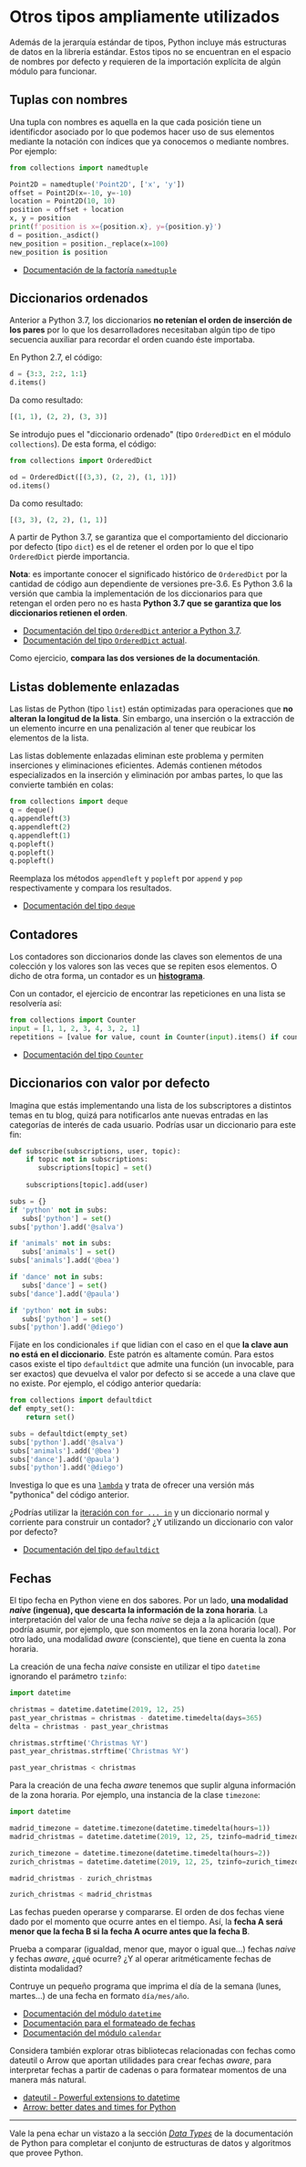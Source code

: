 # Otros tipos ampliamente utilizados

Además de la jerarquía estándar de tipos, Python incluye más estructuras de
datos en la librería estándar. Estos tipos no se encuentran en el espacio
de nombres por defecto y requieren de la importación explícita de algún módulo
para funcionar.


## Tuplas con nombres

Una tupla con nombres es aquella en la que cada posición tiene un identificdor
asociado por lo que podemos hacer uso de sus elementos mediante la notación
con índices que ya conocemos o mediante nombres. Por ejemplo:

```python
from collections import namedtuple

Point2D = namedtuple('Point2D', ['x', 'y'])
offset = Point2D(x=-10, y=-10)
location = Point2D(10, 10)
position = offset + location
x, y = position
print(f'position is x={position.x}, y={position.y}')
d = position._asdict()
new_position = position._replace(x=100)
new_position is position
```

* [Documentación de la factoría `namedtuple`](https://docs.python.org/3/library/collections.html#collections.namedtuple)

## Diccionarios ordenados

Anterior a Python 3.7, los diccionarios **no retenían el orden de inserción
de los pares** por lo que los desarrolladores necesitaban algún tipo de
tipo secuencia auxiliar para recordar el orden cuando éste importaba.

En Python 2.7, el código:

```python
d = {3:3, 2:2, 1:1}
d.items()
```

Da como resultado:

```python
[(1, 1), (2, 2), (3, 3)]
```

Se introdujo pues el "diccionario ordenado" (tipo `OrderedDict` en el módulo
`collections`). De esta forma, el código:

```python
from collections import OrderedDict

od = OrderedDict([(3,3), (2, 2), (1, 1)])
od.items()
```

Da como resultado:

```python
[(3, 3), (2, 2), (1, 1)]
``` 

A partir de Python 3.7, se garantiza que el comportamiento del diccionario
por defecto (tipo `dict`) es el de retener el orden por lo que el tipo
`OrderedDict` pierde importancia.

**Nota**: es importante conocer el significado histórico de `OrderedDict` por la
cantidad de código aun dependiente de versiones pre-3.6. Es Python 3.6 la
versión que cambia la implementación de los diccionarios para que retengan el
orden pero no es hasta **Python 3.7 que se garantiza que los diccionarios
retienen el orden**.

* [Documentación del tipo `OrderedDict` anterior a Python 3.7](https://docs.python.org/3.6/library/collections.html#collections.OrderedDict).
* [Documentación del tipo `OrderedDict` actual](https://docs.python.org/3/library/collections.html#collections.OrderedDict).

Como ejercicio, **compara las dos versiones de la documentación**. 

## Listas doblemente enlazadas

Las listas de Python (tipo `list`) están optimizadas para operaciones que **no
alteran la longitud de la lista**. Sin embargo, una inserción o la extracción
de un elemento incurre en una penalización al tener que reubicar los elementos
de la lista.

Las listas doblemente enlazadas eliminan este problema y permiten inserciones
y eliminaciones eficientes. Además contienen métodos especializados en la
inserción y eliminación por ambas partes, lo que las convierte también en
colas:

```python
from collections import deque
q = deque()
q.appendleft(3)
q.appendleft(2)
q.appendleft(1)
q.popleft()
q.popleft()
q.popleft()
```

Reemplaza los métodos `appendleft` y `popleft` por `append` y `pop`
respectivamente y compara los resultados.

* [Documentación del tipo `deque`](https://docs.python.org/3/library/collections.html#collections.deque)

## Contadores

Los contadores son diccionarios donde las claves son elementos de una colección
y los valores son las veces que se repiten esos elementos. O dicho de otra
forma, un contador es un [**histograma**](https://en.wikipedia.org/wiki/Histogram).

Con un contador, el ejercicio de encontrar las repeticiones en una lista se
resolvería así:

```python
from collections import Counter
input = [1, 1, 2, 3, 4, 3, 2, 1]
repetitions = [value for value, count in Counter(input).items() if count > 1]
```

* [Documentación del tipo `Counter`](https://docs.python.org/3/library/collections.html#collections.Counter)

## Diccionarios con valor por defecto

Imagina que estás implementando una lista de los subscriptores a distintos temas
en tu blog, quizá para notificarlos ante nuevas entradas en las categorías
de interés de cada usuario. Podrías usar un diccionario para este fin:

```python
def subscribe(subscriptions, user, topic):
    if topic not in subscriptions:
       subscriptions[topic] = set()
    
    subscriptions[topic].add(user)

subs = {}
if 'python' not in subs:
   subs['python'] = set()
subs['python'].add('@salva')

if 'animals' not in subs:
   subs['animals'] = set()   
subs['animals'].add('@bea')

if 'dance' not in subs:
   subs['dance'] = set()
subs['dance'].add('@paula')

if 'python' not in subs:
   subs['python'] = set()
subs['python'].add('@diego')
```

Fíjate en los condicionales `if` que lidian con el caso en el que **la clave aun
no está en el diccionario**. Este patrón es altamente común. Para estos casos
existe el tipo `defaultdict` que admite una función (un invocable, para
ser exactos) que devuelva el valor por defecto si se accede a una clave que
no existe. Por ejemplo, el código anterior quedaría:

```python
from collections import defaultdict
def empty_set():
    return set()

subs = defaultdict(empty_set)
subs['python'].add('@salva')
subs['animals'].add('@bea')
subs['dance'].add('@paula')
subs['python'].add('@diego')
```

Investiga lo que es una [`lambda`](https://docs.python.org/3/reference/expressions.html#lambda)
y trata de ofrecer una versión más "pythonica" del código anterior.

¿Podrías utilizar la [iteración con `for ... in`](https://docs.python.org/3/reference/compound_stmts.html#the-for-statement)
y un diccionario normal y corriente para construir un contador? ¿Y utilizando un
diccionario con valor por defecto?  

* [Documentación del tipo `defaultdict`](https://docs.python.org/3/library/collections.html#collections.defaultdict)

## Fechas

El tipo fecha en Python viene en dos sabores. Por un lado, **una modalidad
_naive_ (ingenua), que descarta la información de la zona horaria**. La
interpretación del valor de una fecha _naive_ se deja a la aplicación (que
podría asumir, por ejemplo, que son momentos en la zona horaria local). Por
otro lado, una modalidad _aware_ (consciente), que tiene en cuenta la zona
horaria.

La creación de una fecha _naive_ consiste en utilizar el tipo `datetime`
ignorando el parámetro `tzinfo`:

```python
import datetime

christmas = datetime.datetime(2019, 12, 25)
past_year_christmas = christmas - datetime.timedelta(days=365)
delta = christmas - past_year_christmas

christmas.strftime('Christmas %Y')
past_year_christmas.strftime('Christmas %Y')

past_year_christmas < christmas
```

Para la creación de una fecha _aware_ tenemos que suplir alguna información
de la zona horaria. Por ejemplo, una instancia de la clase `timezone`:

```python
import datetime

madrid_timezone = datetime.timezone(datetime.timedelta(hours=1))
madrid_christmas = datetime.datetime(2019, 12, 25, tzinfo=madrid_timezone)

zurich_timezone = datetime.timezone(datetime.timedelta(hours=2))
zurich_christmas = datetime.datetime(2019, 12, 25, tzinfo=zurich_timezone)

madrid_christmas - zurich_christmas

zurich_christmas < madrid_christmas
```

Las fechas pueden operarse y compararse. El orden de dos fechas viene dado
por el momento que ocurre antes en el tiempo. Así, la **fecha A será menor que
la fecha B si la fecha A ocurre antes que la fecha B**.

Prueba a comparar (igualdad, menor que, mayor o igual que...) fechas _naive_ y
fechas _aware_, ¿qué ocurre? ¿Y al operar aritméticamente fechas de distinta
modalidad?

Contruye un pequeño programa que imprima el día de la semana (lunes, martes...)
de una fecha en formato `día/mes/año`.

* [Documentación del módulo `datetime`](https://docs.python.org/3/library/datetime.html)
* [Documentación para el formateado de fechas](https://docs.python.org/3/library/datetime.html#strftime-strptime-behavior)
* [Documentación del módulo `calendar`](https://docs.python.org/3/library/calendar.html#module-calendar)

Considera también explorar otras bibliotecas relacionadas con fechas como
dateutil o Arrow que aportan utilidades para crear fechas _aware_, para
interpretar fechas a partir de cadenas o para formatear momentos de una manera
más natural.

* [dateutil - Powerful extensions to datetime](https://dateutil.readthedocs.io/en/stable/)
* [Arrow: better dates and times for Python](https://arrow.readthedocs.io/en/latest/)

---
Vale la pena echar un vistazo a la sección
[_Data Types_](https://docs.python.org/3/library/datatypes.html)
de la documentación de Python para completar el conjunto de estructuras de
datos y algoritmos que provee Python.